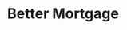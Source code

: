 ---
facebook: https://facebook.com/Betterdotcom
instagram: https://instagram.com/betterdotcom
linkedin: https://linkedin.com/company/betterdotcom
logohandle: better
sort: better
title: Better Mortgage
twitter: https://x.com/betterdotcom
website: https://better.com/
---